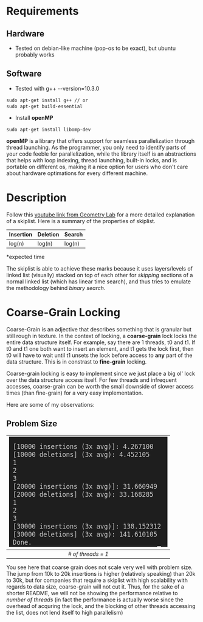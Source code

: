 
# Requirements

## Hardware
- Tested on debian-like machine (pop-os to be exact), but ubuntu probably works

## Software
- Tested with g++ --version=10.3.0
```
sudo apt-get install g++ // or
sudo apt-get build-essential
```
-  Install **openMP**
```
sudo apt-get install libomp-dev
```
**openMP** is a library that offers support for seamless parallelization through thread launching. As the programmer, you only need to identify parts of your code feeble for parallelization, while the library itself is an abstractions that helps with loop indexing, thread launching, built-in locks, and is portable on different os, making it a nice option for users who don't care about hardware optimations for every different machine. 


# Description

Follow this [youtube link from Geometry Lab](https://www.youtube.com/watch?v=NDGpsfwAaqo&t=705s&ab_channel=GeometryLab) for a more detailed explanation of a skiplist. Here is a summary of the properties of skiplist.

| Insertion | Deletion | Search |
| --------- | -------- | ------ |
| log(n)    | log(n)   | log(n) |

\*expected time

The skiplist is able to achieve these marks because it uses layers/levels of linked list (visually) stacked on top of each other for *skipping* sections of a normal linked list (which has linear time search), and thus tries to emulate the methodology behind *binary search*.

# Coarse-Grain Locking
Coarse-Grain is an adjective that describes something that is granular but still rough in texture. In the context of locking, a **coarse-grain** lock locks the entire data structure itself. For example, say there are 1 threads, t0 and t1. If t0 and t1 one both want to insert an element, and t1 gets the lock first, then t0 will have to wait until t1 unsets the lock before access to **any** part of the data structure. This is in constrast to **fine-grain** locking. 

Coarse-grain locking is easy to implement since we just place a big ol' lock over the data structure access itself. For few threads and infrequent accesses, coarse-grain can be worth the small downside of slower access times (than fine-grain) for a very easy implementation. 

Here are some of my observations:

## Problem Size
| ![](imgs/coarse-grain-problem-output.png) |
|:--:|
|*# of threads = 1*|

You see here that coarse grain does not scale very well with problem size. The jump from 10k to 20k insertions is higher (relatively speaking) than 20k to 30k, but for companies that require a skiplist with high scalability with regards to data size, coarse-grain will not cut it. Thus, for the sake of a shorter README, we will not be showing the performance relative to *number of threads* (in fact the performance is actually worse since the overhead of acquring the lock, and the blocking of other threads accessing the list, does not lend itself to high parallelism)
